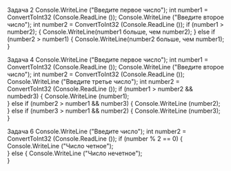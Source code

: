 Задача 2
Console.WriteLine ("Введите первое число");
int number1 = ConvertToInt32 (Console.ReadLine ());
Console.WriteLine ("Введите второе число");
int number2 = ConvertToInt32 (Console.ReadLine ());
if (number1 > number2);
{ 
Console.WriteLine(number1 больше, чем number2);
}
else if (number2 > number1)
{
Console.WriteLine(number2 больше, чем number1); 
}

Задача 4
Console.WriteLine ("Введите первое число");
int number1 = ConvertToInt32 (Console.ReadLine ());
Console.WriteLine ("Введите второе число");
int number2 = ConvertToInt32 (Console.ReadLine ());
Console.WriteLine ("Введите третье число");
int number2 = ConvertToInt32 (Console.ReadLine ());
if (number1 > number2 && numbedr3)
{
Console.WriteLine (number1);   
}
else if (number2 > number1 && number3)
{
Console.WriteLine (number2); 
}
else if (number3 > number1 && number2)
{
Console.WriteLine (number3);
}

Задача 6
Console.WriteLine ("Введите число");
int number2 = ConvertToInt32 (Console.ReadLine ());
if (number % 2 == 0)
{
 Console.WriteLine ("Число четное");    
}
else
{
 Console.WriteLine ("Число нечетное");    
}
